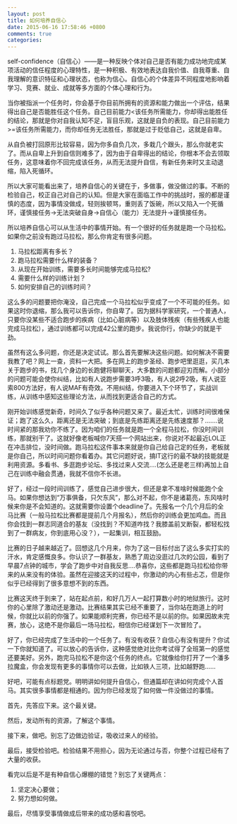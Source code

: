 ```yaml
---
layout: post
title: 如何培养自信心
date: 2015-06-16 17:58:46 +0800
comments: true
categories: 
---
```



self-confidence（自信心）——是一种反映个体对自己是否有能力成功地完成某项活动的信任程度的心理特性，是一种积极、有效地表达自我价值、自我尊重、自我理解的意识特征和心理状态，也称为信心。自信心的个体差异不同程度地影响着学习、竞赛、就业、成就等多方面的个体心理和行为。

<!-- more -->

当你被指派一个任务时，你会基于你目前所拥有的资源和能力做出一个评估，结果得出自己是否能胜任这个任务。自己目前能力<该任务所需能力，你却得出能胜任的结论，那就是你对自我认知不足，盲目乐观，这就是自负的表现。自己目前能力 >=该任务所需能力，而你却任务无法胜任，那就是过于贬低自己，这就是自卑。

从自负被打回原形比较容易，因为你多自负几次，多栽几个跟头，那么你就老实了。而从自卑上升到自信则难多了，因为由于自卑得出的结论，你根本不会去领取任务，这意味着你不回完成该任务，从而无法提升自信，有新任务来时又主动退缩，陷入死循环。

所以大家可能看出来了，培养自信心的关键在于，多做事，做没做过的事。不断的检验自己，校正自己对自己的认知。但是大家在面临工作中的挑战时，报的都是谨慎的态度，因为事情没做成，轻则挨顿骂，重则丢了饭碗，所以又陷入一个死循环，谨慎接任务->无法突破自身->自信心（能力）无法提升->谨慎接任务。

所以培养自信心可以从生活中的事情开始。有一个很好的任务就是跑一个马拉松。如果你之前没有跑过马拉松，那么你肯定有很多问题。

1. 马拉松距离有多长？
2. 跑马拉松需要什么样的装备？
3. 从现在开始训练，需要多长时间能够完成马拉松?
4. 需要什么样的训练计划？
5. 如何安排自己的训练时间？

这么多的问题要把你淹没，自己完成一个马拉松似乎变成了一个不可能的任务。如果这时你退缩，那么我可以告诉你，你自卑了。因为据科学家研究，一个普通人，只要你没某些不适合跑步的疾病（比如心脏病等）以及肢体残疾（有些残疾人也能完成马拉松），通过训练都可以完成42公里的跑步。我说你行，你缺少的就是干劲。

虽然有这么多问题，你还是决定试试。那么首先要解决这些问题。如何解决不需要我教了吧？网上一查，资料一大把。多在网上的跑步圣经、跑步吧里逛逛，买几本关于跑步的书，找几个身边的长跑健将聊聊天，大多数的问题都迎刃而解。小部分的问题可能会使你纠结，比如有人说跑步需要3呼3吸，有人说2呼2吸，有人说亚索800方法好，有人说MAF有奇效。不用纠结，你要进入下个环节了，实战训练，从训练中感知这些理论方法，从而找到更适合自己的方式。

刚开始训练感觉新奇，时间久了似乎各种问题又来了。最近太忙，训练时间很难保证；跑了这么久，距离还是无法突破；到底是先练距离还是先练速度那？.......说时间紧的那我劝你不练了。因为咱们的任务就是跑一个全程马拉松，你没时间训练，那就别干了。这就好像老板喊你7天搭一个网站出来，你说对不起最近LOL正在冲击排位，没时间做。跑马拉松这件事本来就是你自己给自己定的任务，老板就是你自己，所以时间问题你看着办。其它问题好说，搞IT这行的最不缺的技能就是利用资源。多看书、多逛跑步论坛、多找过来人交流….(怎么还是老三样)再加上自己在训练中融会贯通，我就不信你不长进。


好了，经过一段时间训练了，感觉自己进步很大，但还是拿不准啥时候能跑个全马。如果你想达到“万事俱备，只欠东风”，那么对不起，你不是诸葛亮，东风啥时候来你是不会知道的。这就需要你设置个deadline了。先报名一个几个月后的全马比赛（一般马拉松比赛都是提前几个月报名），然后你的训练会更加鸡血。而且你会找到一群志同道合的基友（没找到？不知道咋找？我膝盖前叉断裂，都轻松找到了一群病友，你到底用心没？），一起集训，相互鼓励。

比赛的日子越来越近了。回想这几个月来，你为了这一目标付出了这么多实打实的汗水，肯定感慨良多。你认识了一群基友，熟悉了周边没逛过几次的公园，看到了早晨7点钟的城市，学会了跑步中对自我反思....恭喜你，这些都是跑马拉松给你带来的从来没有的体验。虽然在迎接这天的过程中，你激动的内心有些忐忑，但是你似乎已经得到了很多意想不到的东西。

比赛这天终于到来了，站在起点前，和好几万人一起打算数小时的地狱旅行。这时你的心里除了激动还是激动。比赛结果其实已经不重要了，当你站在跑道上的时候，你就比以前的你强了。如果能顺利完赛，你已经不是以前的你。如果因故未完赛，放心，这绝不是你最后一场马拉松，相信你已经谋划下一次冒险了。

好了，你已经完成了生活中的一个任务了。有没有收获？自信心有没有提升？你试一下你就知道了。可以放心的告诉你，这种感觉绝对比你考试得了全班第一的感觉还要美好。另外，跑完马拉松不是你这个任务的终点。它就像给你打开了一个潘多拉魔盒，你会发现有更多的事情你可以去做，比如铁人三项，比如越野跑......

好吧，可能有点标题党。明明讲如何提升自信心，但通篇却在讲如何完成个人首马。其实很多事情都是相通的。因为你已经发现了如何做一件没做过的事情。

首先，先答应下来。这个最关键。

然后，发动所有的资源，了解这个事情。

接下来，做吧。别忘了边做边验证，吸收过来人的经验。

最后，接受检验吧。检验结果不用担心，因为无论通过与否，你整个过程已经有了大量的收获。

看完以后是不是有种自信心爆棚的错觉？别忘了关键两点：
1. 坚定决心要做；
2. 努力想如何做。

最后，尽情享受事情做成后带来的成功感和喜悦吧。









